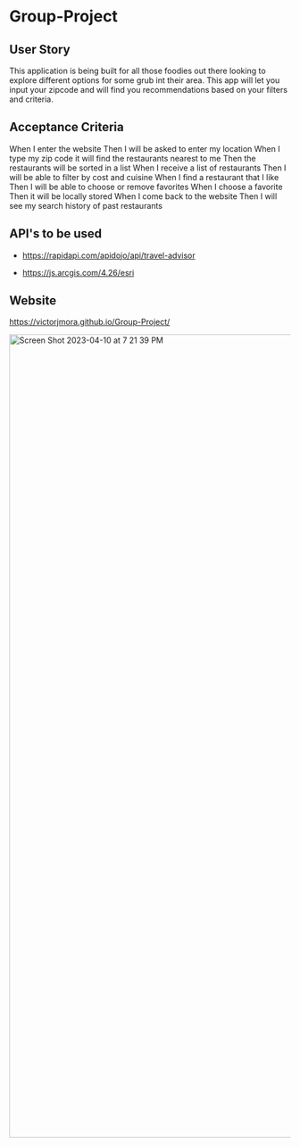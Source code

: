 # Group-Project

## User Story

This application is being built for all those foodies out there looking to explore different options for some grub int their area. This app will let you input your zipcode and will find you recommendations based on your filters and criteria.

## Acceptance Criteria

When I enter the website
Then I will be asked to enter my location
When I type my zip code it will find the restaurants nearest to me
Then the restaurants will be sorted in a list
When I receive a list of restaurants
Then I will be able to filter by cost and cuisine
When I find a restaurant that I like
Then I will be able to choose or remove favorites
When I choose a favorite
Then it will be locally stored
When I come back to the website
Then I will see my search history of past restaurants

## API's to be used 
- https://rapidapi.com/apidojo/api/travel-advisor

- https://js.arcgis.com/4.26/esri

## Website 
https://victorjmora.github.io/Group-Project/

<img width="1440" alt="Screen Shot 2023-04-10 at 7 21 39 PM" src="https://user-images.githubusercontent.com/124754739/231018432-42ef8061-71fb-4452-b31b-74dae055f1c0.png">
